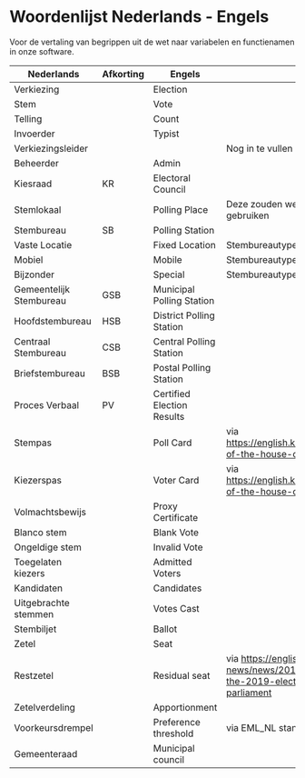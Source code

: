 # Woordenlijst Nederlands - Engels
Voor de vertaling van begrippen uit de wet naar variabelen en functienamen in onze software.

| Nederlands | Afkorting | Engels | Opmerkingen |
|------------|-----------|--------|-------------|
| Verkiezing | | Election | |
| Stem | | Vote | |
| Telling | | Count | |
| Invoerder | | Typist | |
| Verkiezingsleider | | | Nog in te vullen |
| Beheerder | | Admin | |
| Kiesraad | KR | Electoral Council | |
| Stemlokaal | | Polling Place | Deze zouden we in de code niet moeten gebruiken |
| Stembureau | SB | Polling Station | |
| Vaste Locatie | | Fixed Location | Stembureautype |
| Mobiel | | Mobile | Stembureautype |
| Bijzonder | | Special | Stembureautype |
| Gemeentelijk Stembureau | GSB | Municipal Polling Station | |
| Hoofdstembureau | HSB | District Polling Station | |
| Centraal Stembureau | CSB | Central Polling Station | |
| Briefstembureau | BSB | Postal Polling Station | |
| Proces Verbaal | PV | Certified Election Results | |
| Stempas | | Poll Card | via https://english.kiesraad.nl/elections/elections-of-the-house-of-representatives |
| Kiezerspas | | Voter Card | via https://english.kiesraad.nl/elections/elections-of-the-house-of-representatives |
| Volmachtsbewijs | | Proxy Certificate | |
| Blanco stem | | Blank Vote | |
| Ongeldige stem | | Invalid Vote | |
| Toegelaten kiezers | | Admitted Voters | |
| Kandidaten | | Candidates | |
| Uitgebrachte stemmen | | Votes Cast | |
| Stembiljet | | Ballot | |
| Zetel | | Seat | |
| Restzetel | | Residual seat | via https://english.kiesraad.nl/latest-news/news/2019/06/04/official-results-of-the-2019-elections-tot-the-european-parliament |
| Zetelverdeling | | Apportionment | |
| Voorkeursdrempel | | Preference threshold | via EML_NL standaard | 
| Gemeenteraad | | Municipal council | |
